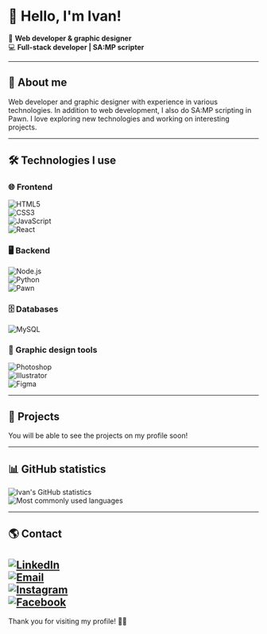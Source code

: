 # 👋 Hello, I'm Ivan!  

🎨 **Web developer & graphic designer**  
💻 **Full-stack developer | SA:MP scripter**  

---

## 🚀 About me  
Web developer and graphic designer with experience in various technologies. In addition to web development, I also do SA:MP scripting in Pawn. I love exploring new technologies and working on interesting projects. 

---

## 🛠️ Technologies I use

### 🌐 **Frontend**  
![HTML5](https://img.shields.io/badge/-HTML5-E34F26?style=flat-square&logo=html5&logoColor=white)  
![CSS3](https://img.shields.io/badge/-CSS3-1572B6?style=flat-square&logo=css3&logoColor=white)  
![JavaScript](https://img.shields.io/badge/-JavaScript-F7DF1E?style=flat-square&logo=javascript&logoColor=black)  
![React](https://img.shields.io/badge/-React-61DAFB?style=flat-square&logo=react&logoColor=black)  

### 🖥️ **Backend**  
![Node.js](https://img.shields.io/badge/-Node.js-339933?style=flat-square&logo=node.js&logoColor=white)  
![Python](https://img.shields.io/badge/-Python-3776AB?style=flat-square&logo=python&logoColor=white)  
![Pawn](https://custom-icon-badges.herokuapp.com/badge/Pawn-DBB400.svg?style=flat-square&logo=pawn&logoColor=white)

### 🗄️ **Databases**  
![MySQL](https://img.shields.io/badge/-MySQL-4479A1?style=flat-square&logo=mysql&logoColor=white)  

### 🎨 Graphic design tools  
![Photoshop](https://img.shields.io/badge/-Photoshop-31A8FF?style=flat-square&logo=adobe-photoshop&logoColor=white)  
![Illustrator](https://img.shields.io/badge/-Illustrator-FF9A00?style=flat-square&logo=adobe-illustrator&logoColor=white)  
![Figma](https://img.shields.io/badge/-Figma-F24E1E?style=flat-square&logo=figma&logoColor=white)  

---

## 📌 Projects

You will be able to see the projects on my profile soon!

---

## 📊 GitHub statistics 

![Ivan's GitHub statistics](https://github-readme-stats.vercel.app/api?username=iv0dev&show_icons=true&theme=dark)  
![Most commonly used languages](https://github-readme-stats.vercel.app/api/top-langs/?username=iv0dev&layout=compact&theme=dark)  

---

## 🌎 Contact

[![LinkedIn](https://img.shields.io/badge/-LinkedIn-blue?style=flat-square&logo=linkedin&logoColor=white)](https://www.linkedin.com/in/iv0dev/)  
[![Email](https://img.shields.io/badge/-Email-D14836?style=flat-square&logo=gmail&logoColor=white)](mailto:ivodev45@gmail.com)  
[![Instagram](https://img.shields.io/badge/-Instagram-E4405F?style=flat-square&logo=instagram&logoColor=white)](https://instagram.com/iv0dev)  
[![Facebook](https://img.shields.io/badge/-Facebook-1877F2?style=flat-square&logo=facebook&logoColor=white)](https://facebook.com/iv0dev)  
---

Thank you for visiting my profile! 🚀✨
